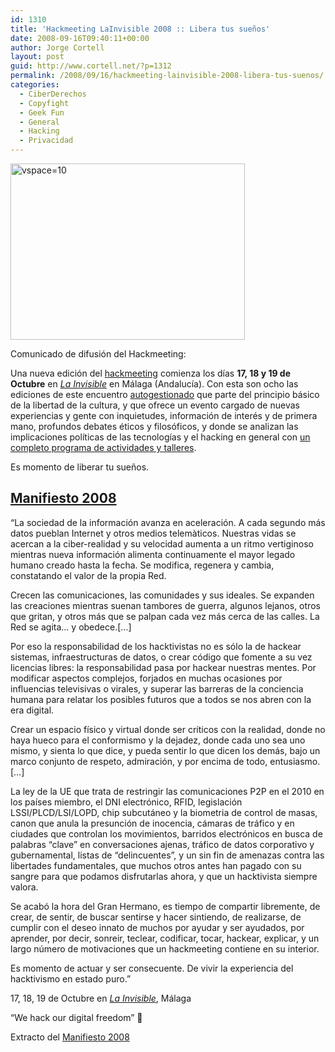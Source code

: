 ```yaml
---
id: 1310
title: 'Hackmeeting LaInvisible 2008 :: Libera tus sueños'
date: 2008-09-16T09:40:11+00:00
author: Jorge Cortell
layout: post
guid: http://www.cortell.net/?p=1312
permalink: /2008/09/16/hackmeeting-lainvisible-2008-libera-tus-suenos/
categories:
  - CiberDerechos
  - Copyfight
  - Geek Fun
  - General
  - Hacking
  - Privacidad
---
```

<span><a class="image" title="vspace=10" href="http://sindominio.net/hackmeeting/index.php/Imagen:Barriendo_invisible2.jpg"><img longdesc="Barriendo_invisible2.jpg" src="http://sindominio.net/hackmeeting/images/5/5e/Barriendo_invisible2.jpg" alt="vspace=10" width="375" height="282" /></a></span>

Comunicado de difusión del Hackmeeting:

Una nueva edición del <a class="external text" title="http://www.sindominio.net/hackmeeting" rel="nofollow" href="http://www.sindominio.net/hackmeeting">hackmeeting</a> comienza los días **17, 18 y 19 de Octubre** en <a class="external text" title="http://lainvisible.net/" rel="nofollow" href="http://lainvisible.net/"><em>La Invisible</em></a> en Málaga (Andalucía). Con esta son ocho las ediciones de este encuentro <a class="external text" title="http://es.wikipedia.org/wiki/Autogesti%C3%B3n" rel="nofollow" href="http://es.wikipedia.org/wiki/Autogesti%C3%B3n">autogestionado</a> que parte del principio básico de la libertad de la cultura, y que ofrece un evento cargado de nuevas experiencias y gente con inquietudes, información de interés y de primera mano, profundos debates éticos y filosóficos, y donde se analizan las implicaciones políticas de las tecnologías y el hacking en general con <a class="external text" title="http://sindominio.net/hackmeeting/index.php/2008/Programa" rel="nofollow" href="http://sindominio.net/hackmeeting/index.php/2008/Programa">un completo programa de actividades y talleres</a>.

Es momento de liberar tu sueños.

<a name="Manifiesto_2008"></a>

## <a class="external text" title="http://sindominio.net/hackmeeting/index.php/2008/Manifiesto" rel="nofollow" href="http://sindominio.net/hackmeeting/index.php/2008/Manifiesto">Manifiesto 2008</a>

&#8220;La sociedad de la información avanza en aceleración. A cada segundo más datos pueblan Internet y otros medios telemàticos. Nuestras vidas se acercan a la ciber-realidad y su velocidad aumenta a un ritmo vertiginoso mientras nueva información alimenta continuamente el mayor legado humano creado hasta la fecha. Se modifica, regenera y cambia, constatando el valor de la propia Red.

Crecen las comunicaciones, las comunidades y sus ideales. Se expanden las creaciones mientras suenan tambores de guerra, algunos lejanos, otros que gritan, y otros más que se palpan cada vez más cerca de las calles. La Red se agita&#8230; y obedece.[&#8230;]

Por eso la responsabilidad de los hacktivistas no es sólo la de hackear sistemas, infraestructuras de datos, o crear código que fomente a su vez licencias libres: la responsabilidad pasa por hackear nuestras mentes. Por modificar aspectos complejos, forjados en muchas ocasiones por influencias televisivas o virales, y superar las barreras de la conciencia humana para relatar los posibles futuros que a todos se nos abren con la era digital.

Crear un espacio físico y virtual donde ser críticos con la realidad, donde no haya hueco para el conformismo y la dejadez, donde cada uno sea uno mismo, y sienta lo que dice, y pueda sentir lo que dicen los demás, bajo un marco conjunto de respeto, admiración, y por encima de todo, entusiasmo.[&#8230;]

La ley de la UE que trata de restringir las comunicaciones P2P en el 2010 en los países miembro, el DNI electrónico, RFID, legislación LSSI/PLCD/LSI/LOPD, chip subcutáneo y la biometria de control de masas, canon que anula la presunción de inocencia, cámaras de tráfico y en ciudades que controlan los movimientos, barridos electrónicos en busca de palabras &#8220;clave&#8221; en conversaciones ajenas, tráfico de datos corporativo y gubernamental, listas de &#8220;delincuentes&#8221;, y un sin fin de amenazas contra las libertades fundamentales, que muchos otros antes han pagado con su sangre para que podamos disfrutarlas ahora, y que un hacktivista siempre valora.

Se acabó la hora del Gran Hermano, es tiempo de compartir libremente, de crear, de sentir, de buscar sentirse y hacer sintiendo, de realizarse, de cumplir con el deseo innato de muchos por ayudar y ser ayudados, por aprender, por decir, sonreir, teclear, codificar, tocar, hackear, explicar, y un largo número de motivaciones que un hackmeeting contiene en su interior.

Es momento de actuar y ser consecuente. De vivir la experiencia del hacktivismo en estado puro.&#8221;

17, 18, 19 de Octubre en <a class="external text" title="http://lainvisible.net/" rel="nofollow" href="http://lainvisible.net/"><em>La Invisible</em></a>, Málaga

&#8220;We hack our digital freedom&#8221; 🙂
  
Extracto del <a class="external text" title="http://sindominio.net/hackmeeting/index.php/2008/Manifiesto" rel="nofollow" href="http://sindominio.net/hackmeeting/index.php/2008/Manifiesto">Manifiesto 2008</a>